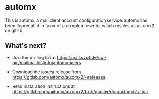 # automx

This is automx, a mail client account configuration service. automx has been deprecated
in favor of a complete rewrite, which resides as automx2 on gitlab.

## What's next?

- Join the mailing list at https://mail.sys4.de/cgi-bin/mailman/listinfo/automx-users

- Download the lastest release from https://gitlab.com/automx/automx2/-/releases.

- Read installation instructions at https://gitlab.com/automx/automx2/blob/master/doc/automx2.adoc.
